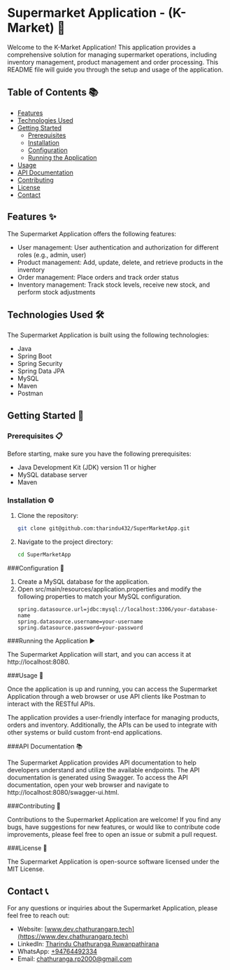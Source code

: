 # Supermarket Application - (K-Market) 🛒

Welcome to the K-Market Application! This application provides a comprehensive solution for managing supermarket operations, including inventory management, product management and order processing. 
This README file will guide you through the setup and usage of the application.

## Table of Contents 📚

- [Features](#features)
- [Technologies Used](#technologies-used)
- [Getting Started](#getting-started)
  - [Prerequisites](#prerequisites)
  - [Installation](#installation)
  - [Configuration](#configuration)
  - [Running the Application](#running-the-application)
- [Usage](#usage)
- [API Documentation](#api-documentation)
- [Contributing](#contributing)
- [License](#license)
- [Contact](#contact)

## Features ✨

The Supermarket Application offers the following features:

- User management: User authentication and authorization for different roles (e.g., admin, user)
- Product management: Add, update, delete, and retrieve products in the inventory
- Order management: Place orders and track order status
- Inventory management: Track stock levels, receive new stock, and perform stock adjustments
  

## Technologies Used 🛠️

The Supermarket Application is built using the following technologies:

- Java
- Spring Boot
- Spring Security
- Spring Data JPA
- MySQL
- Maven
- Postman

## Getting Started 🚀

### Prerequisites 📋

Before starting, make sure you have the following prerequisites:

- Java Development Kit (JDK) version 11 or higher
- MySQL database server
- Maven

### Installation ⚙️

1. Clone the repository:

   ```bash
   git clone git@github.com:tharindu432/SuperMarketApp.git
   ```

2. Navigate to the project directory:
   ```bash
   cd SuperMarketApp
   ```

###Configuration 🔧

1. Create a MySQL database for the application.
2. Open src/main/resources/application.properties and modify the following properties to match your MySQL configuration.
   ```
   spring.datasource.url=jdbc:mysql://localhost:3306/your-database-name
   spring.datasource.username=your-username
   spring.datasource.password=your-password
   ```

###Running the Application ▶️

The Supermarket Application will start, and you can access it at http://localhost:8080.

###Usage 📖

Once the application is up and running, you can access the Supermarket Application through a web browser or use API clients like Postman to interact with the RESTful APIs.

The application provides a user-friendly interface for managing products, orders and inventory. Additionally, the APIs can be used to integrate with other systems or build custom front-end applications.


###API Documentation 📚

The Supermarket Application provides API documentation to help developers understand and utilize the available endpoints. The API documentation is generated using Swagger.
To access the API documentation, open your web browser and navigate to http://localhost:8080/swagger-ui.html.


###Contributing 🤝

Contributions to the Supermarket Application are welcome! If you find any bugs, have suggestions for new features, or would like to contribute code improvements, please feel free to open an issue or submit a pull request.


###License 📄

The Supermarket Application is open-source software licensed under the MIT License.


## Contact 📞

For any questions or inquiries about the Supermarket Application, please feel free to reach out:

- Website: [www.dev.chathurangarp.tech](https://www.dev.chathurangarp.tech)
- LinkedIn: [Tharindu Chathuranga Ruwanpathirana](https://www.linkedin.com/in/tharindu-chathuranga-ruwanpathirana-5917a520a/)
- WhatsApp: [+94764492334](https://wa.me/+94764492334)
- Email: chathuranga.rp2000@gmail.com
